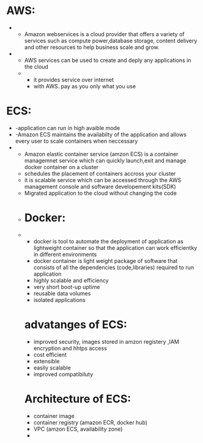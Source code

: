 # AWS:
- - Amazon webservices is a cloud provider that offers a variety of services such as compute power,database storage, content delivery and other resources to help business scale and grow.
- - AWS services can be used to create and deply any applications in the cloud
  - - it provides service over internet
    -  with AWS. pay as you only what you use
# ECS:
- -application can run in high avaible mode
- -Amazon ECS maintains the availabilty of the application and allows every user to scale containers when neccessary
- - Amazon elastic container service (amzon ECS) is a container managemnet service which can quickly launch,exit and manage docker container on a cluster
  -  schedules the placement of containers accross your cluster
  -  it is scalable service which can be accessed through the AWS management console and software developement kits(SDK)
  -  Migrated application to the cloud without changing the code
  -  # Docker:
  -   - docker is tool to automate the deployment of application as lightweight container so that the application can work efficientky in different environments
      - docker container is light weight package of software that consists of all the dependencies (code,libraries) required to run application
      -  highly scalable and efficiency
      -  very short boot-up uptime
      -  reusable data volumes
      -  isolated applications
        # advatanges of ECS:
      - improved security, images stored in amzon registery ,IAM encryption and hhtps access
      - cost efficient
      - extensible
      -  easily scalable
      -  improved compatibiluty
      # Architecture of ECS:
       - container image
       - container registry (amazon ECR, docker hub)
       - VPC (amzon ECS, availability zone)
       - 
